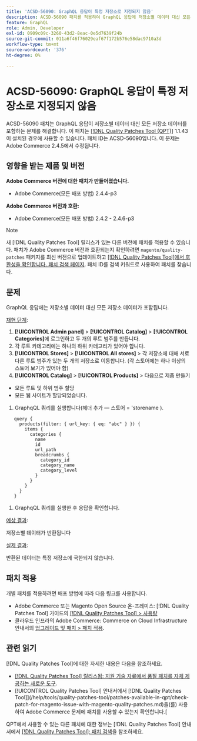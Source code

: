 ```yaml
---
title: 'ACSD-56090: GraphQL 응답이 특정 저장소로 지정되지 않음'
description: ACSD-56090 패치를 적용하여 GraphQL 응답에 저장소별 데이터 대신 모든 저장소 데이터가 포함되는 Adobe Commerce 문제를 해결할 수 있습니다.
feature: GraphQL
role: Admin, Developer
exl-id: 0909c09c-3260-43d2-8eac-0e5d7639f24b
source-git-commit: 011a6f46f76029eaf67f172b576e58dac9710a3d
workflow-type: tm+mt
source-wordcount: '376'
ht-degree: 0%

---
```


# ACSD-56090: GraphQL 응답이 특정 저장소로 지정되지 않음

ACSD-56090 패치는 GraphQL 응답이 저장소별 데이터 대신 모든 저장소 데이터를 포함하는 문제를 해결합니다. 이 패치는 [[!DNL Quality Patches Tool (QPT)]](https://experienceleague.adobe.com/en/docs/commerce-operations/tools/quality-patches-tool/quality-patches-tool-to-self-serve-quality-patches) 1.1.43이 설치된 경우에 사용할 수 있습니다. 패치 ID는 ACSD-56090입니다. 이 문제는 Adobe Commerce 2.4.5에서 수정됩니다.

## 영향을 받는 제품 및 버전

**Adobe Commerce 버전에 대한 패치가 만들어졌습니다.**

* Adobe Commerce(모든 배포 방법) 2.4.4-p3

**Adobe Commerce 버전과 호환:**

* Adobe Commerce(모든 배포 방법) 2.4.2 - 2.4.6-p3

>[!NOTE]
>
>새 [!DNL Quality Patches Tool] 릴리스가 있는 다른 버전에 패치를 적용할 수 있습니다. 패치가 Adobe Commerce 버전과 호환되는지 확인하려면 `magento/quality-patches` 패키지를 최신 버전으로 업데이트하고 [[!DNL Quality Patches Tool]에서 호환성을 확인합니다. 패치 검색 페이지](https://experienceleague.adobe.com/tools/commerce-quality-patches/index.html). 패치 ID를 검색 키워드로 사용하여 패치를 찾습니다.

## 문제

GraphQL 응답에는 저장소별 데이터 대신 모든 저장소 데이터가 포함됩니다.

<u>재현 단계</u>:

1. **[!UICONTROL Admin panel]** > **[!UICONTROL Catalog]** > **[!UICONTROL Categories]**&#x200B;에 로그인하고 두 개의 루트 범주를 만듭니다.
1. 각 루트 카테고리에는 하나의 하위 카테고리가 있어야 합니다.
1. **[!UICONTROL Stores]** > **[!UICONTROL All stores]** > 각 저장소에 대해 서로 다른 루트 범주가 있는 두 개의 저장소로 이동합니다. (각 스토어에는 하나 이상의 스토어 보기가 있어야 함)
1. **[!UICONTROL Catalog]** > **[!UICONTROL Products]** > 다음으로 제품 만들기

* 모든 루트 및 하위 범주 할당
* 모든 웹 사이트가 할당되었습니다.

1. GraphqQL 쿼리를 실행합니다(헤더 추가 — 스토어 = &#39;storename ).

```
   query {
     products(filter: { url_key: { eq: "abc" } }) {
       items {
         categories {
           name
           id
           url_path
           breadcrumbs {
             category_id
             category_name
             category_level
           }
         }
       }
     }
   }
```

1. GraphqQL 쿼리를 실행한 후 응답을 확인합니다.

<u>예상 결과</u>:

저장소별 데이터가 반환됩니다

<u>실제 결과</u>:

반환된 데이터는 특정 저장소에 국한되지 않습니다.

## 패치 적용

개별 패치를 적용하려면 배포 방법에 따라 다음 링크를 사용합니다.

* Adobe Commerce 또는 Magento Open Source 온-프레미스: [!DNL Quality Patches Tool] 가이드의 [[!DNL Quality Patches Tool] > 사용량](/help/tools/quality-patches-tool/usage.md)
* 클라우드 인프라의 Adobe Commerce: Commerce on Cloud Infrastructure 안내서의 [업그레이드 및 패치 > 패치 적용](https://experienceleague.adobe.com/docs/commerce-cloud-service/user-guide/develop/upgrade/apply-patches.html).

## 관련 읽기

[!DNL Quality Patches Tool]에 대한 자세한 내용은 다음을 참조하세요.

* [[!DNL Quality Patches Tool] 릴리스됨: 지원 기술 자료에서 품질 패치를 자체 제공하는 새로운 도구](https://experienceleague.adobe.com/en/docs/commerce-operations/tools/quality-patches-tool/quality-patches-tool-to-self-serve-quality-patches).
* [!UICONTROL Quality Patches Tool] 안내서에서  [!DNL Quality Patches Tool]](/help/tools/quality-patches-tool/patches-available-in-qpt/check-patch-for-magento-issue-with-magento-quality-patches.md)을(를) 사용하여 Adobe Commerce 문제에 패치를 사용할 수 있는지 확인합니다.[


QPT에서 사용할 수 있는 다른 패치에 대한 정보는 [!DNL Quality Patches Tool] 안내서에서 [[!DNL Quality Patches Tool]: 패치 검색](https://experienceleague.adobe.com/tools/commerce-quality-patches/index.html)을 참조하세요.
